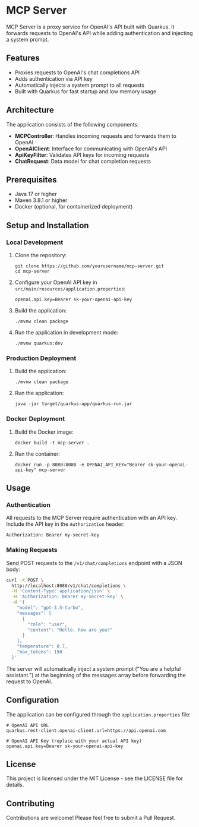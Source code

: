 # MCP Server

MCP Server is a proxy service for OpenAI's API built with Quarkus. It forwards requests to OpenAI's API while adding authentication and injecting a system prompt.

## Features

- Proxies requests to OpenAI's chat completions API
- Adds authentication via API key
- Automatically injects a system prompt to all requests
- Built with Quarkus for fast startup and low memory usage

## Architecture

The application consists of the following components:

- **MCPController**: Handles incoming requests and forwards them to OpenAI
- **OpenAIClient**: Interface for communicating with OpenAI's API
- **ApiKeyFilter**: Validates API keys for incoming requests
- **ChatRequest**: Data model for chat completion requests

## Prerequisites

- Java 17 or higher
- Maven 3.8.1 or higher
- Docker (optional, for containerized deployment)

## Setup and Installation

### Local Development

1. Clone the repository:
   ```
   git clone https://github.com/yourusername/mcp-server.git
   cd mcp-server
   ```

2. Configure your OpenAI API key in `src/main/resources/application.properties`:
   ```
   openai.api.key=Bearer sk-your-openai-api-key
   ```

3. Build the application:
   ```
   ./mvnw clean package
   ```

4. Run the application in development mode:
   ```
   ./mvnw quarkus:dev
   ```

### Production Deployment

1. Build the application:
   ```
   ./mvnw clean package
   ```

2. Run the application:
   ```
   java -jar target/quarkus-app/quarkus-run.jar
   ```

### Docker Deployment

1. Build the Docker image:
   ```
   docker build -t mcp-server .
   ```

2. Run the container:
   ```
   docker run -p 8080:8080 -e OPENAI_API_KEY="Bearer sk-your-openai-api-key" mcp-server
   ```

## Usage

### Authentication

All requests to the MCP Server require authentication with an API key. Include the API key in the `Authorization` header:

```
Authorization: Bearer my-secret-key
```

### Making Requests

Send POST requests to the `/v1/chat/completions` endpoint with a JSON body:

```bash
curl -X POST \
  http://localhost:8080/v1/chat/completions \
  -H 'Content-Type: application/json' \
  -H 'Authorization: Bearer my-secret-key' \
  -d '{
    "model": "gpt-3.5-turbo",
    "messages": [
      {
        "role": "user",
        "content": "Hello, how are you?"
      }
    ],
    "temperature": 0.7,
    "max_tokens": 150
  }'
```

The server will automatically inject a system prompt ("You are a helpful assistant.") at the beginning of the messages array before forwarding the request to OpenAI.

## Configuration

The application can be configured through the `application.properties` file:

```
# OpenAI API URL
quarkus.rest-client.openai-client.url=https://api.openai.com

# OpenAI API Key (replace with your actual API key)
openai.api.key=Bearer sk-your-openai-api-key
```

## License

This project is licensed under the MIT License - see the LICENSE file for details.

## Contributing

Contributions are welcome! Please feel free to submit a Pull Request.